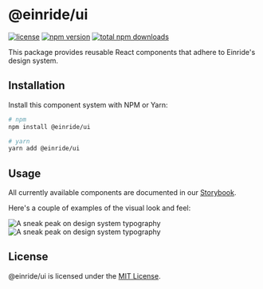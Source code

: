 # @einride/ui

[![license](https://img.shields.io/npm/l/@einride/ui.svg)](https://github.com/einride/ui/blob/master/LICENSE) [![npm version](https://img.shields.io/npm/v/@einride/ui.svg)](https://www.npmjs.com/package/@einride/ui) [![total npm downloads](https://img.shields.io/npm/dt/@einride/ui.svg)](https://www.npmjs.com/package/@einride/ui)

This package provides reusable React components that adhere to Einride's design system.

## Installation

Install this component system with NPM or Yarn:

```bash
# npm
npm install @einride/ui

# yarn
yarn add @einride/ui
```

## Usage

All currently available components are documented in our [Storybook](https://master--606dcc0a2208ee00215fb2d9.chromatic.com/).

Here's a couple of examples of the visual look and feel:

![A sneak peak on design system typography](.sneakpeak-typography.jpg)
![A sneak peak on design system typography](.sneakpeak-controls.jpg)

## License

@einride/ui is licensed under the [MIT License](LICENSE).
